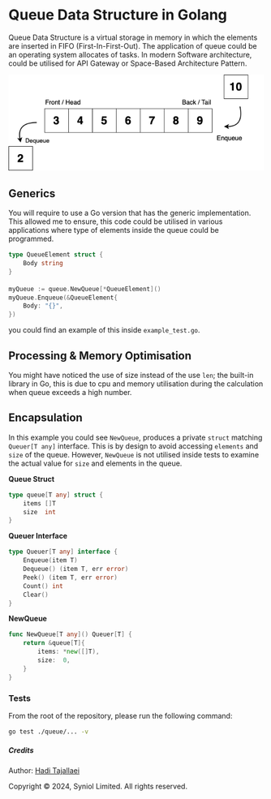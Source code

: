 # Queue Data Structure in Golang
Queue Data Structure  is a virtual storage in memory in which the elements are inserted in FIFO (First-In-First-Out). 
The application of queue could be an operating system allocates of tasks. In modern Software architecture, could be 
utilised for API Gateway or Space-Based Architecture Pattern.

![Queue Data Structure Diagram](doc/queue-data-structure.png)


## Generics
You will require to use a Go version that has the generic implementation. This allowed me to ensure, this code could
be utilised in various applications where type of elements inside the queue could be programmed.

```go
type QueueElement struct {
    Body string
}

myQueue := queue.NewQueue[*QueueElement]()
myQueue.Enqueue(&QueueElement{
    Body: "{}",
})
```

you could find an example of this inside `example_test.go`.


## Processing & Memory Optimisation
You might have noticed the use of size instead of the use `len`; the built-in library in Go,
this is due to cpu and memory utilisation during the calculation when queue exceeds a high number.


## Encapsulation
In this example you could see `NewQueue`, produces a private `struct` matching `Queuer[T any]` interface.
This is by design to avoid accessing `elements` and `size` of the queue. However, `NewQueue` is not 
utilised inside tests to examine the actual value for `size` and elements in the queue.


__Queue Struct__
```go
type queue[T any] struct {
    items []T
    size  int
}
```

__Queuer Interface__
```go
type Queuer[T any] interface {
    Enqueue(item T)
    Dequeue() (item T, err error)
    Peek() (item T, err error)
    Count() int
    Clear()
}
```

__NewQueue__
```go
func NewQueue[T any]() Queuer[T] {
    return &queue[T]{
        items: *new([]T),
        size:  0,
    }
}
```


### Tests
From the root of the repository, please run the following command:

```bash
go test ./queue/... -v
```


##### Credits
Author: [Hadi Tajallaei](mailto:hadi@syniol.com)

Copyright &copy; 2024, Syniol Limited. All rights reserved.
